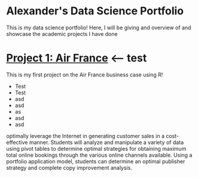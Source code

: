 # Alexander's Data Science Portfolio
This is my data science portfolio! Here, I will be giving and overview of and showcase the academic projects I have done


# [Project 1: Air France](https://github.com/Agorgin/Air-france-business-case) <-- test
This is my first project on the Air France business case using R!
* Test
* Test
* asd
* asd
* as
* asd
* asd


optimally leverage the Internet in generating customer sales in a cost-effective manner. Students will analyze and manipulate a variety of data using pivot tables to determine optimal strategies for obtaining maximum total online bookings through the various online channels available. Using a portfolio application model, students can determine an optimal publisher strategy and complete copy improvement analysis.


